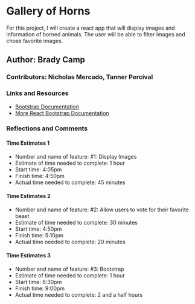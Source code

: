 # Gallery of Horns

For this project, I will create a react app that will display images and information of horned animals. The user will be able to filter images and chose favorite images.

## Author: Brady Camp

### Contributors: Nicholas Mercado, Tanner Percival

### Links and Resources

- [Bootstrap Documentation](https://getbootstrap.com/docs/4.0/getting-started/introduction/)
- [More React Bootstrap Documentation](https://react-bootstrap.github.io/getting-started/introduction/)

### Reflections and Comments

#### Time Estimates 1

- Number and name of feature: #1: Display Images
- Estimate of time needed to complete: 1 hour
- Start time: 4:05pm
- Finish time: 4:50pm
- Actual time needed to complete: 45 minutes

#### Time Estimates 2

- Number and name of feature: #2: Allow users to vote for their favorite beast
- Estimate of time needed to complete: 30 minutes
- Start time: 4:50pm
- Finish time: 5:10pm
- Actual time needed to complete: 20 minutes

#### Time Estimates 3

- Number and name of feature: #3: Bootstrap
- Estimate of time needed to complete: 1 hour
- Start time: 6:30pm
- Finish time: 9:00pm
- Actual time needed to complete: 2 and a half hours
